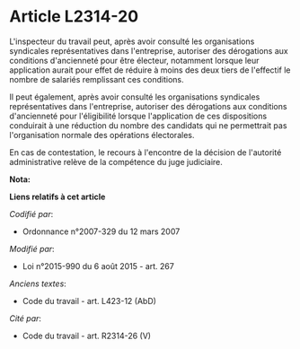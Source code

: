 # Article L2314-20

L'inspecteur du travail peut, après avoir consulté les  organisations syndicales représentatives dans l'entreprise, autoriser
des dérogations aux conditions d'ancienneté pour être électeur, notamment lorsque leur application aurait pour effet de
réduire à moins des deux tiers de l'effectif le nombre de salariés remplissant ces conditions. 

Il peut également, après avoir consulté les  organisations syndicales représentatives dans l'entreprise, autoriser des
dérogations aux conditions d'ancienneté pour l'éligibilité lorsque l'application de ces dispositions conduirait à une
réduction du nombre des candidats qui ne permettrait pas l'organisation normale des opérations électorales.

En cas de contestation, le recours à l'encontre de la décision de  l'autorité administrative relève de la compétence du juge
judiciaire.

**Nota:**



**Liens relatifs à cet article**

_Codifié par_:

  - Ordonnance n°2007-329 du 12 mars 2007

_Modifié par_:

  - Loi n°2015-990 du 6 août 2015 - art. 267

_Anciens textes_:

  - Code du travail - art. L423-12 (AbD)

_Cité par_:

  - Code du travail - art. R2314-26 (V)
